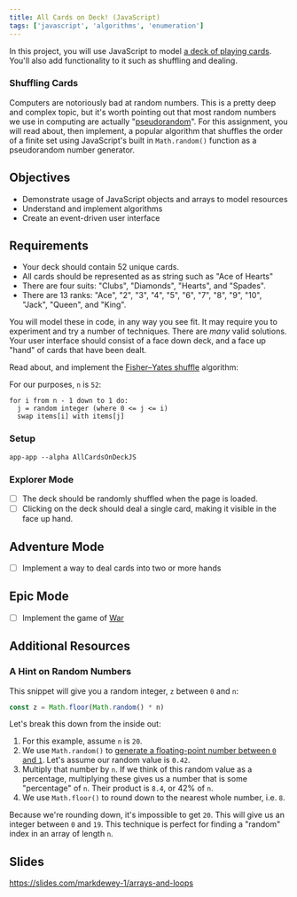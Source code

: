 ```yaml
---
title: All Cards on Deck! (JavaScript)
tags: ['javascript', 'algorithms', 'enumeration']
---
```


In this project, you will use JavaScript to model
[a deck of playing cards](https://en.wikipedia.org/wiki/standard_52-card_deck).
You'll also add functionality to it such as shuffling and dealing.

### Shuffling Cards

Computers are notoriously bad at random numbers. This is a pretty deep and
complex topic, but it's worth pointing out that most random numbers we use in
computing are actually
"[pseudorandom](https://en.wikipedia.org/wiki/pseudorandomness)". For this
assignment, you will read about, then implement, a popular algorithm that
shuffles the order of a finite set using JavaScript's built in `Math.random()`
function as a pseudorandom number generator.

## Objectives

- Demonstrate usage of JavaScript objects and arrays to model resources
- Understand and implement algorithms
- Create an event-driven user interface

## Requirements

- Your deck should contain 52 unique cards.
- All cards should be represented as as string such as "Ace of Hearts"
- There are four suits: "Clubs", "Diamonds", "Hearts", and "Spades".
- There are 13 ranks: "Ace", "2", "3", "4", "5", "6", "7", "8", "9", "10",
  "Jack", "Queen", and "King".

You will model these in code, in any way you see fit. It may require you to
experiment and try a number of techniques. There are _many_ valid solutions.
Your user interface should consist of a face down deck, and a face up "hand" of
cards that have been dealt.

Read about, and implement the
[Fisher–Yates shuffle](https://en.wikipedia.org/wiki/Fisher%E2%80%93Yates_shuffle)
algorithm:

For our purposes, `n` is `52`:

```
for i from n - 1 down to 1 do:
  j = random integer (where 0 <= j <= i)
  swap items[i] with items[j]
```

### Setup

```shell
app-app --alpha AllCardsOnDeckJS
```

### Explorer Mode

- [ ] The deck should be randomly shuffled when the page is loaded.
- [ ] Clicking on the deck should deal a single card, making it visible in the
      face up hand.

## Adventure Mode

- [ ] Implement a way to deal cards into two or more hands

## Epic Mode

- [ ] Implement the game of [War][1]

[1]: https://en.wikipedia.org/wiki/War_(card_game)

## Additional Resources

### A Hint on Random Numbers

This snippet will give you a random integer, `z` between `0` and `n`:

```javascript
const z = Math.floor(Math.random() * n)
```

Let's break this down from the inside out:

1.  For this example, assume `n` is `20`.
2.  We use `Math.random()` to
    [generate a floating-point number between `0` and `1`](https://developer.mozilla.org/en-US/docs/Web/JavaScript/Reference/Global_Objects/Math/random).
    Let's assume our random value is `0.42`.
3.  Multiply that number by `n`. If we think of this random value as a
    percentage, multiplying these gives us a number that is some "percentage" of
    `n`. Their product is `8.4`, or 42% of `n`.
4.  We use `Math.floor()` to round down to the nearest whole number, i.e. `8`.

Because we're rounding down, it's impossible to get `20`. This will give us an
integer between `0` and `19`. This technique is perfect for finding a "random"
index in an array of length `n`.

## Slides

https://slides.com/markdewey-1/arrays-and-loops
